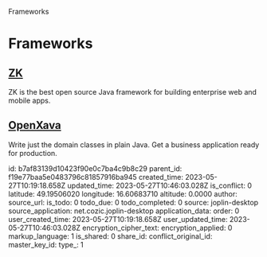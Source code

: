 Frameworks

# Frameworks

## [ZK](https://www.zkoss.org/)
ZK is the best open source Java framework for building enterprise web and mobile apps.

## [OpenXava](https://openxava.org/)
Write just the domain classes in plain Java. Get a business application ready for production.

id: b7af83139d10423f90e0c7ba4c9b8c29
parent_id: f19e77baa5e0483796c81857916ba945
created_time: 2023-05-27T10:19:18.658Z
updated_time: 2023-05-27T10:46:03.028Z
is_conflict: 0
latitude: 49.19506020
longitude: 16.60683710
altitude: 0.0000
author: 
source_url: 
is_todo: 0
todo_due: 0
todo_completed: 0
source: joplin-desktop
source_application: net.cozic.joplin-desktop
application_data: 
order: 0
user_created_time: 2023-05-27T10:19:18.658Z
user_updated_time: 2023-05-27T10:46:03.028Z
encryption_cipher_text: 
encryption_applied: 0
markup_language: 1
is_shared: 0
share_id: 
conflict_original_id: 
master_key_id: 
type_: 1